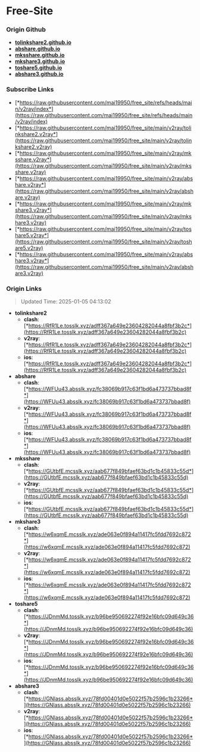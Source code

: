 # Free-Site

### Origin Github

- [**tolinkshare2.github.io**](https://github.com/tolinkshare2/tolinkshare2.github.io)
- [**abshare.github.io**](https://github.com/abshare/abshare.github.io)
- [**mksshare.github.io**](https://github.com/mksshare/mksshare.github.io)
- [**mkshare3.github.io**](https://github.com/mkshare3/mkshare3.github.io)
- [**toshare5.github.io**](https://github.com/toshare5/toshare5.github.io)
- [**abshare3.github.io**](https://github.com/abshare3/abshare3.github.io)

### Subscribe Links

- [*https://raw.githubusercontent.com/mai19950/free_site/refs/heads/main/v2ray/index*](https://raw.githubusercontent.com/mai19950/free_site/refs/heads/main/v2ray/index)
- [*https://raw.githubusercontent.com/mai19950/free_site/main/v2ray/tolinkshare2.v2ray*](https://raw.githubusercontent.com/mai19950/free_site/main/v2ray/tolinkshare2.v2ray)
- [*https://raw.githubusercontent.com/mai19950/free_site/main/v2ray/mksshare.v2ray*](https://raw.githubusercontent.com/mai19950/free_site/main/v2ray/mksshare.v2ray)
- [*https://raw.githubusercontent.com/mai19950/free_site/main/v2ray/abshare.v2ray*](https://raw.githubusercontent.com/mai19950/free_site/main/v2ray/abshare.v2ray)
- [*https://raw.githubusercontent.com/mai19950/free_site/main/v2ray/mkshare3.v2ray*](https://raw.githubusercontent.com/mai19950/free_site/main/v2ray/mkshare3.v2ray)
- [*https://raw.githubusercontent.com/mai19950/free_site/main/v2ray/toshare5.v2ray*](https://raw.githubusercontent.com/mai19950/free_site/main/v2ray/toshare5.v2ray)
- [*https://raw.githubusercontent.com/mai19950/free_site/main/v2ray/abshare3.v2ray*](https://raw.githubusercontent.com/mai19950/free_site/main/v2ray/abshare3.v2ray)

### Origin Links

> Updated Time: 2025-01-05 04:13:02

- **tolinkshare2**
  - **clash**: [*https://RfR1Le.tosslk.xyz/adff367a649e23604282044a8fbf3b2c*](https://RfR1Le.tosslk.xyz/adff367a649e23604282044a8fbf3b2c)
  - **v2ray**: [*https://RfR1Le.tosslk.xyz/adff367a649e23604282044a8fbf3b2c*](https://RfR1Le.tosslk.xyz/adff367a649e23604282044a8fbf3b2c)
  - **ios**: [*https://RfR1Le.tosslk.xyz/adff367a649e23604282044a8fbf3b2c*](https://RfR1Le.tosslk.xyz/adff367a649e23604282044a8fbf3b2c)
- **abshare**
  - **clash**: [*https://WFUu43.absslk.xyz/fc38069b917c63f1bd6a473737bbad8f*](https://WFUu43.absslk.xyz/fc38069b917c63f1bd6a473737bbad8f)
  - **v2ray**: [*https://WFUu43.absslk.xyz/fc38069b917c63f1bd6a473737bbad8f*](https://WFUu43.absslk.xyz/fc38069b917c63f1bd6a473737bbad8f)
  - **ios**: [*https://WFUu43.absslk.xyz/fc38069b917c63f1bd6a473737bbad8f*](https://WFUu43.absslk.xyz/fc38069b917c63f1bd6a473737bbad8f)
- **mksshare**
  - **clash**: [*https://GUtbfE.mcsslk.xyz/aab677f849bfaef63bd1c1b45833c55d*](https://GUtbfE.mcsslk.xyz/aab677f849bfaef63bd1c1b45833c55d)
  - **v2ray**: [*https://GUtbfE.mcsslk.xyz/aab677f849bfaef63bd1c1b45833c55d*](https://GUtbfE.mcsslk.xyz/aab677f849bfaef63bd1c1b45833c55d)
  - **ios**: [*https://GUtbfE.mcsslk.xyz/aab677f849bfaef63bd1c1b45833c55d*](https://GUtbfE.mcsslk.xyz/aab677f849bfaef63bd1c1b45833c55d)
- **mkshare3**
  - **clash**: [*https://w6xqmE.mcsslk.xyz/ade063e0f894a11417fc5fdd7692c872*](https://w6xqmE.mcsslk.xyz/ade063e0f894a11417fc5fdd7692c872)
  - **v2ray**: [*https://w6xqmE.mcsslk.xyz/ade063e0f894a11417fc5fdd7692c872*](https://w6xqmE.mcsslk.xyz/ade063e0f894a11417fc5fdd7692c872)
  - **ios**: [*https://w6xqmE.mcsslk.xyz/ade063e0f894a11417fc5fdd7692c872*](https://w6xqmE.mcsslk.xyz/ade063e0f894a11417fc5fdd7692c872)
- **toshare5**
  - **clash**: [*https://JDnmMd.tosslk.xyz/b96be950692274f92e16bfc09d649c36*](https://JDnmMd.tosslk.xyz/b96be950692274f92e16bfc09d649c36)
  - **v2ray**: [*https://JDnmMd.tosslk.xyz/b96be950692274f92e16bfc09d649c36*](https://JDnmMd.tosslk.xyz/b96be950692274f92e16bfc09d649c36)
  - **ios**: [*https://JDnmMd.tosslk.xyz/b96be950692274f92e16bfc09d649c36*](https://JDnmMd.tosslk.xyz/b96be950692274f92e16bfc09d649c36)
- **abshare3**
  - **clash**: [*https://GNlass.absslk.xyz/78fd00401d0e5022f57b2596c1b23266*](https://GNlass.absslk.xyz/78fd00401d0e5022f57b2596c1b23266)
  - **v2ray**: [*https://GNlass.absslk.xyz/78fd00401d0e5022f57b2596c1b23266*](https://GNlass.absslk.xyz/78fd00401d0e5022f57b2596c1b23266)
  - **ios**: [*https://GNlass.absslk.xyz/78fd00401d0e5022f57b2596c1b23266*](https://GNlass.absslk.xyz/78fd00401d0e5022f57b2596c1b23266)
